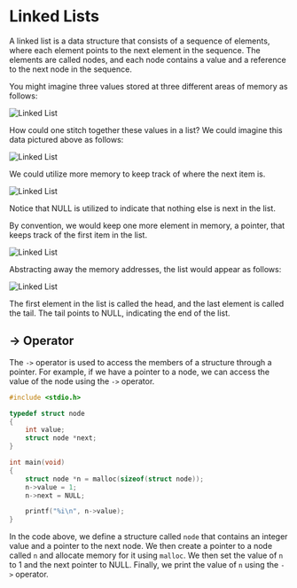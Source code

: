 # Linked Lists

A linked list is a data structure that consists of a sequence of elements, where each element points to the next element in the sequence. The elements are called nodes, and each node contains a value and a reference to the next node in the sequence.

You might imagine three values stored at three different areas of memory as follows:

![Linked List](https://cs50.harvard.edu/x/2024/notes/5/cs50Week5Slide036.png)

How could one stitch together these values in a list? We could imagine this data pictured above as follows:

![Linked List](https://cs50.harvard.edu/x/2024/notes/5/cs50Week5Slide037.png)

We could utilize more memory to keep track of where the next item is.

![Linked List](https://cs50.harvard.edu/x/2024/notes/5/cs50Week5Slide041.png)

Notice that NULL is utilized to indicate that nothing else is next in the list.

By convention, we would keep one more element in memory, a pointer, that keeps track of the first item in the list.

![Linked List](https://cs50.harvard.edu/x/2024/notes/5/cs50Week5Slide042.png)

Abstracting away the memory addresses, the list would appear as follows:

![Linked List](https://cs50.harvard.edu/x/2024/notes/5/cs50Week5Slide043.png)

The first element in the list is called the head, and the last element is called the tail. The tail points to NULL, indicating the end of the list.

## -> Operator

The `->` operator is used to access the members of a structure through a pointer. For example, if we have a pointer to a node, we can access the value of the node using the `->` operator.

```c
#include <stdio.h>

typedef struct node
{
    int value;
    struct node *next;
}

int main(void)
{
    struct node *n = malloc(sizeof(struct node));
    n->value = 1;
    n->next = NULL;

    printf("%i\n", n->value);
}
```

In the code above, we define a structure called `node` that contains an integer value and a pointer to the next node. We then create a pointer to a node called `n` and allocate memory for it using `malloc`. We then set the value of `n` to 1 and the next pointer to NULL. Finally, we print the value of `n` using the `->` operator.
